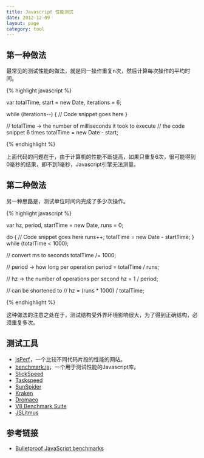 ```yaml
---
title: Javascript 性能测试
date: 2012-12-09
layout: page
category: tool
---
```


## 第一种做法

最常见的测试性能的做法，就是同一操作重复n次，然后计算每次操作的平均时间。

{% highlight javascript %}

var totalTime,
    start = new Date,
    iterations = 6;

while (iterations--) {
  // Code snippet goes here
}

// totalTime → the number of milliseconds it took to execute
// the code snippet 6 times
totalTime = new Date - start;

{% endhighlight %}

上面代码的问题在于，由于计算机的性能不断提高，如果只重复6次，很可能得到0毫秒的结果，即不到1毫秒，Javascript引擎无法测量。

## 第二种做法

另一种思路是，测试单位时间内完成了多少次操作。

{% highlight javascript %}

var hz,
    period,
    startTime = new Date,
    runs = 0;

do {
  // Code snippet goes here
  runs++;
  totalTime = new Date - startTime;
} while (totalTime < 1000);

// convert ms to seconds
totalTime /= 1000;

// period → how long per operation
period = totalTime / runs;

// hz → the number of operations per second
hz = 1 / period;

// can be shortened to
// hz = (runs * 1000) / totalTime;

{% endhighlight %}

这种做法的注意之处在于，测试结构受外界环境影响很大，为了得到正确结构，必须重复多次。

## 测试工具

- [jsPerf](http://jsperf.com/)，一个比较不同代码片段的性能的网站。
- [benchmark.js](https://github.com/bestiejs/benchmark.js)，一个用于测试性能的Javascript库。
- <a href="https://github.com/kamicane/slickspeed/">SlickSpeed</a>
- <a href="https://github.com/phiggins42/taskspeed">Taskspeed</a>
- <a href="http://www2.webkit.org/perf/sunspider/sunspider.html">SunSpider</a>
- <a href="http://krakenbenchmark.mozilla.org/">Kraken</a>
- <a href="http://dromaeo.com/">Dromaeo</a>
- <a href="http://code.google.com/apis/v8/benchmarks.html">V8 Benchmark Suite</a>
- <a href="http://www.broofa.com/Tools/JSLitmus/">JSLitmus</a>

## 参考链接

- [Bulletproof JavaScript benchmarks](http://calendar.perfplanet.com/2010/bulletproof-javascript-benchmarks/)
